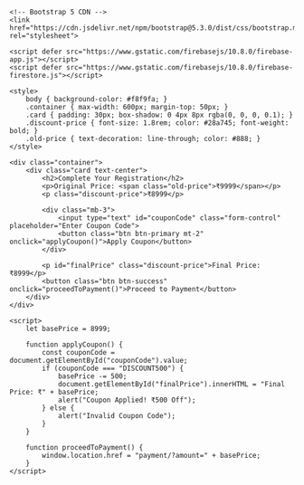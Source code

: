 <html lang="en">
<head>
    <meta charset="UTF-8">
    <meta name="viewport" content="width=device-width, initial-scale=1.0">
    
    <!-- Bootstrap 5 CDN -->
    <link href="https://cdn.jsdelivr.net/npm/bootstrap@5.3.0/dist/css/bootstrap.min.css" rel="stylesheet">
    
    <script defer src="https://www.gstatic.com/firebasejs/10.8.0/firebase-app.js"></script>
    <script defer src="https://www.gstatic.com/firebasejs/10.8.0/firebase-firestore.js"></script>

    <style>
        body { background-color: #f8f9fa; }
        .container { max-width: 600px; margin-top: 50px; }
        .card { padding: 30px; box-shadow: 0 4px 8px rgba(0, 0, 0, 0.1); }
        .discount-price { font-size: 1.8rem; color: #28a745; font-weight: bold; }
        .old-price { text-decoration: line-through; color: #888; }
    </style>
</head>
<body>

    <div class="container">
        <div class="card text-center">
            <h2>Complete Your Registration</h2>
            <p>Original Price: <span class="old-price">₹9999</span></p>
            <p class="discount-price">₹8999</p>

            <div class="mb-3">
                <input type="text" id="couponCode" class="form-control" placeholder="Enter Coupon Code">
                <button class="btn btn-primary mt-2" onclick="applyCoupon()">Apply Coupon</button>
            </div>

            <p id="finalPrice" class="discount-price">Final Price: ₹8999</p>
            <button class="btn btn-success" onclick="proceedToPayment()">Proceed to Payment</button>
        </div>
    </div>

    <script>
        let basePrice = 8999;

        function applyCoupon() {
            const couponCode = document.getElementById("couponCode").value;
            if (couponCode === "DISCOUNT500") {
                basePrice -= 500;
                document.getElementById("finalPrice").innerHTML = "Final Price: ₹" + basePrice;
                alert("Coupon Applied! ₹500 Off");
            } else {
                alert("Invalid Coupon Code");
            }
        }

        function proceedToPayment() {
            window.location.href = "payment/?amount=" + basePrice;
        }
    </script>

</body>
</html>